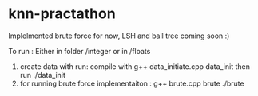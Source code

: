 # knn-practathon

Implelmented brute force for now, LSH and ball tree coming soon :)

To run :
Either in folder /integer or in /floats 
1. create data with run: 
compile with g++ data_initiate.cpp data_init
then run ./data_init
2. for running brute force implementaiton  :
g++ brute.cpp brute
./brute 